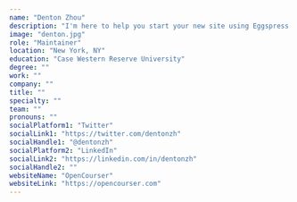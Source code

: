 ```yaml
---
name: "Denton Zhou"
description: "I'm here to help you start your new site using Eggspress!"
image: "denton.jpg"
role: "Maintainer"
location: "New York, NY"
education: "Case Western Reserve University"
degree: ""
work: ""
company: ""
title: ""
specialty: ""
team: ""
pronouns: ""
socialPlatform1: "Twitter"
socialLink1: "https://twitter.com/dentonzh"
socialHandle1: "@dentonzh"
socialPlatform2: "LinkedIn"
socialLink2: "https://linkedin.com/in/dentonzh"
socialHandle2: ""
websiteName: "OpenCourser"
websiteLink: "https://opencourser.com"
---
```


